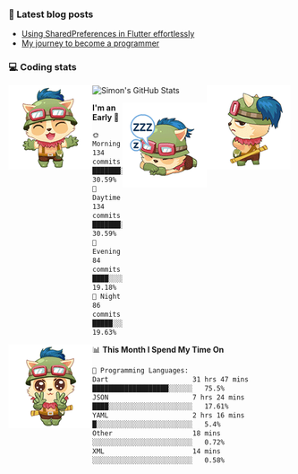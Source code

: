 ### 📘 Latest blog posts

<!-- BLOG-POST-LIST:START -->
- [Using SharedPreferences in Flutter effortlessly](http://blog.codingteemo.me/2020/07/15/Using-SharedPreferences-in-Flutter-effortlessly/)
- [My journey to become a programmer](http://blog.codingteemo.me/2018/07/14/My-journey-to-become-a-programmer/)
<!-- BLOG-POST-LIST:END -->

### 💻 Coding stats
<img align="right" src="https://raw.githubusercontent.com/simonpham/simonpham/master/assets/images/6kiur.gif" >


<img align="left" src="https://raw.githubusercontent.com/simonpham/simonpham/master/assets/images/5kiur.gif" >

![Simon's GitHub Stats](https://github-readme-stats-obu2qdcs2.vercel.app/api?username=simonpham)

<img align="right" src="https://raw.githubusercontent.com/simonpham/simonpham/master/assets/images/4kiur.gif" >

<!--START_SECTION:waka-->
**I'm an Early 🐤** 

```text
🌞 Morning    134 commits    ███████░░░░░░░░░░░░░░░░░░   30.59% 
🌆 Daytime    134 commits    ███████░░░░░░░░░░░░░░░░░░   30.59% 
🌃 Evening    84 commits     ████░░░░░░░░░░░░░░░░░░░░░   19.18% 
🌙 Night      86 commits     █████░░░░░░░░░░░░░░░░░░░░   19.63%

```


<img align="left" src="https://raw.githubusercontent.com/simonpham/simonpham/master/assets/images/19kiur.gif" >📊 **This Month I Spend My Time On** 

```text
💬 Programming Languages: 
Dart                     31 hrs 47 mins      ███████████████████░░░░░░   75.5% 
JSON                     7 hrs 24 mins       ████░░░░░░░░░░░░░░░░░░░░░   17.61% 
YAML                     2 hrs 16 mins       █░░░░░░░░░░░░░░░░░░░░░░░░   5.4% 
Other                    18 mins             ░░░░░░░░░░░░░░░░░░░░░░░░░   0.72% 
XML                      14 mins             ░░░░░░░░░░░░░░░░░░░░░░░░░   0.58%

```


<!--END_SECTION:waka-->
